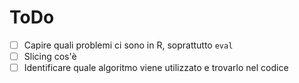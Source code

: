# ToDo

- [ ] Capire quali problemi ci sono in R, soprattutto `eval`
- [ ] Slicing cos'è
- [ ] Identificare quale algoritmo viene utilizzato e trovarlo nel codice
